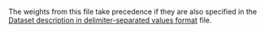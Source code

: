 
The weights from this file take precedence if they are also specified in the [Dataset description in delimiter-separated values format](../../../concepts/input-data_values-file.md) file.
